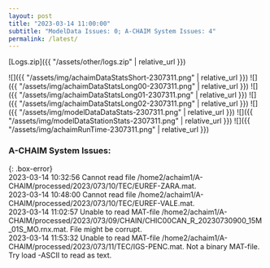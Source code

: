 ```yaml
---
layout: post
title: "2023-03-14 11:00:00"
subtitle: "ModelData Issues: 0; A-CHAIM System Issues: 4"
permalink: /latest/
---
```


[Logs.zip]({{ "/assets/other/logs.zip" | relative_url }})  

![]({{ "/assets/img/achaimDataStatsShort-2307311.png" | relative_url }})
![]({{ "/assets/img/achaimDataStatsLong00-2307311.png" | relative_url }})
![]({{ "/assets/img/achaimDataStatsLong01-2307311.png" | relative_url }})
![]({{ "/assets/img/achaimDataStatsLong02-2307311.png" | relative_url }})
![]({{ "/assets/img/modelDataDataStats-2307311.png" | relative_url }})
![]({{ "/assets/img/modelDataStationStats-2307311.png" | relative_url }})
![]({{ "/assets/img/achaimRunTime-2307311.png" | relative_url }})


### A-CHAIM System Issues:  
  
{: .box-error}  
2023-03-14 10:32:56 Cannot read file /home2/achaim1/A-CHAIM/processed/2023/073/10/TEC/EUREF-ZARA.mat.  
2023-03-14 10:48:00 Cannot read file /home2/achaim1/A-CHAIM/processed/2023/073/10/TEC/EUREF-VALE.mat.  
2023-03-14 11:02:57 Unable to read MAT-file /home2/achaim1/A-CHAIM/processed/2023/073/09/CHAIN/CHIC00CAN_R_20230730900_15M_01S_MO.rnx.mat. File might be corrupt.  
2023-03-14 11:53:32 Unable to read MAT-file /home2/achaim1/A-CHAIM/processed/2023/073/11/TEC/IGS-PENC.mat. Not a binary MAT-file. Try load -ASCII to read as text.  

